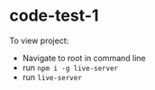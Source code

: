 # code-test-1
To view project:
- Navigate to root in command line
- run `npm i -g live-server`
- run `live-server`
